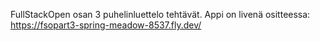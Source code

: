 FullStackOpen osan 3 puhelinluettelo tehtävät.
Appi on livenä ositteessa: https://fsopart3-spring-meadow-8537.fly.dev/